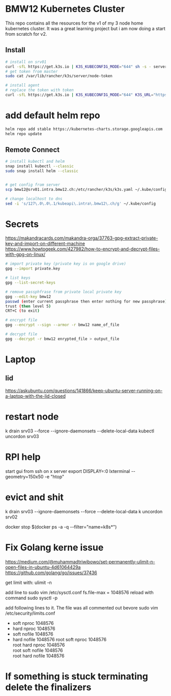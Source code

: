 # BMW12 Kubernetes Cluster

This repo contains all the resources for the v1 of my 3 node home kubernetes cluster. It was a great learning project but i am now doing a start from scratch for v2.

## Install
```bash
# install on srv01
curl -sfL https://get.k3s.io | K3S_KUBECONFIG_MODE="644" sh -s - server --disable servicelb --disable traefik --no-deploy traefik --no-deploy servicelb --docker
# get token from master
sudo cat /var/lib/rancher/k3s/server/node-token  

# install agent 
# replace the token with token
curl -sfL https://get.k3s.io | K3S_KUBECONFIG_MODE="644" K3S_URL="https://kubeapi.intra.bmw12.ch:6443" K3S_TOKEN="the_token" sh -s - --docker
```

# add default helm repo
```bash
helm repo add stable https://kubernetes-charts.storage.googleapis.com
helm repo update
```

## Remote Connect
```bash
# install kubectl and helm
snap install kubectl --classic 
sudo snap install helm --classic


# get config from server
scp bmw12@srv01.intra.bmw12.ch:/etc/rancher/k3s/k3s.yaml ~/.kube/config

# change localhost to dns
sed -i 's/127\.0\.0\.1/kubeapi\.intra\.bmw12\.ch/g' ~/.kube/config
```

# Secrets
https://makandracards.com/makandra-orga/37763-gpg-extract-private-key-and-import-on-different-machine
https://www.howtogeek.com/427982/how-to-encrypt-and-decrypt-files-with-gpg-on-linux/

```bash
# import private key (private key is on google drive)
gpg --import private.key

# list keys
gpg --list-secret-keys

# remove passphfrase from private local private key
gpg --edit-key bmw12
passwd (enter current passphrase then enter nothing for new passphrase)
trust (then level 5)
CRT+C (to exit)

# encrypt file
gpg --encrypt --sign --armor -r bmw12 name_of_file

# decrypt file
gpg --decrypt -r bmw12 enrypted_file > output_file

```

# Laptop
## lid
https://askubuntu.com/questions/141866/keep-ubuntu-server-running-on-a-laptop-with-the-lid-closed

# restart node
k drain srv03 --force --ignore-daemonsets --delete-local-data
kubectl uncordon srv03

# RPI help

start gui from ssh on x server
export DISPLAY=:0
lxterminal --geometry=150x50 -e "htop"



# evict and shit

k drain srv03 --ignore-daemonsets --force --delete-local-data
k uncordon srv02 



docker stop $(docker ps -a -q --filter="name=k8s*")


# Fix Golang kerne issue
https://medium.com/@muhammadtriwibowo/set-permanently-ulimit-n-open-files-in-ubuntu-4d61064429a
https://github.com/golang/go/issues/37436

get limit with:
ulimit -n


add line to
sudo vim /etc/sysctl.conf
fs.file-max = 1048576
reload with command
sudo sysctl -p

add following lines to it. The file was all commented out bevore
sudo vim /etc/security/limits.conf

* soft     nproc          1048576    
* hard     nproc          1048576   
* soft     nofile         1048576   
* hard     nofile         1048576
root soft     nproc          1048576    
root hard     nproc          1048576   
root soft     nofile         1048576   
root hard     nofile         1048576


# If something is stuck terminating delete the finalizers
